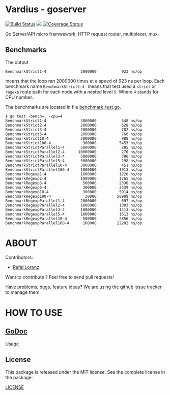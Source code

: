 Vardius - goserver
================
[![Build Status](https://travis-ci.org/vardius/goserver.svg?branch=master)](https://travis-ci.org/vardius/goserver) [![](https://godoc.org/github.com/vardius/goserver?status.svg)](http://godoc.org/github.com/vardius/goserver) [![Coverage Status](https://coveralls.io/repos/github/vardius/goserver/badge.svg?branch=master)](https://coveralls.io/github/vardius/goserver?branch=master)

Go Server/API micro framwework, HTTP request router, multiplexer, mux.

## Benchmarks
The output
```
BenchmarkStrict1-4             	 2000000	       923 ns/op
```
means that the loop ran 2000000 times at a speed of 923 ns per loop.
Each benchmark name `BenchmarkStrict5-4 ` means that test used a `strict` or `regexp` route path for each node with a nested level `5`. Where `4` stands for CPU number.

The benchmarks are located in file [benchmark_test.go](benchmark_test.go).
```
$ go test -bench=. -cpu=4
BenchmarkStrict1-4             	 3000000	       548 ns/op
BenchmarkStrict2-4             	 2000000	       628 ns/op
BenchmarkStrict3-4             	 2000000	       702 ns/op
BenchmarkStrict5-4             	 2000000	       766 ns/op
BenchmarkStrict10-4            	 2000000	       988 ns/op
BenchmarkStrict100-4           	  300000	      5453 ns/op
BenchmarkStrictParallel1-4     	 5000000	       285 ns/op
BenchmarkStrictParallel2-4     	10000000	       270 ns/op
BenchmarkStrictParallel3-4     	 5000000	       306 ns/op
BenchmarkStrictParallel5-4     	 5000000	       298 ns/op
BenchmarkStrictParallel10-4    	 3000000	       451 ns/op
BenchmarkStrictParallel100-4   	 1000000	      1913 ns/op
BenchmarkRegexp1-4             	 1000000	      1220 ns/op
BenchmarkRegexp2-4             	 1000000	      1765 ns/op
BenchmarkRegexp3-4             	  500000	      2336 ns/op
BenchmarkRegexp5-4             	  300000	      3339 ns/op
BenchmarkRegexp10-4            	  300000	      5914 ns/op
BenchmarkRegexp100-4           	   30000	     50908 ns/op
BenchmarkRegexpParallel1-4     	 2000000	       697 ns/op
BenchmarkRegexpParallel2-4     	 1000000	      1003 ns/op
BenchmarkRegexpParallel3-4     	 1000000	      1413 ns/op
BenchmarkRegexpParallel5-4     	 1000000	      1613 ns/op
BenchmarkRegexpParallel10-4    	  500000	      2856 ns/op
BenchmarkRegexpParallel100-4   	  100000	     22202 ns/op
```
ABOUT
==================================================
Contributors:

* [Rafał Lorenz](http://rafallorenz.com)

Want to contribute ? Feel free to send pull requests!

Have problems, bugs, feature ideas?
We are using the github [issue tracker](https://github.com/vardius/goserver/issues) to manage them.

HOW TO USE
==================================================

[GoDoc](http://godoc.org/github.com/vardius/goserver)
-------
[Usage](doc/usage.md)

License
-------

This package is released under the MIT license. See the complete license in the package:

[LICENSE](LICENSE.md)
